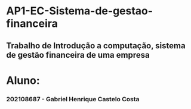 # AP1-EC-Sistema-de-gestao-financeira
## Trabalho de Introdução a computação, sistema de gestão financeira de uma empresa

# Aluno: 
### 202108687 - Gabriel Henrique Castelo Costa